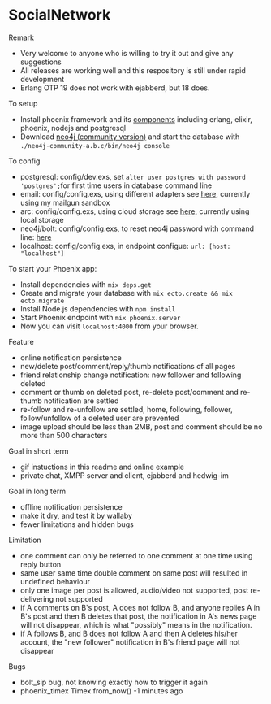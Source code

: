 # SocialNetwork

Remark
  
  * Very welcome to anyone who is willing to try it out and give any suggestions
  * All releases are working well and this respository is still under rapid development
  * Erlang OTP 19 does not work with ejabberd, but 18 does.

To setup

  * Install phoenix framework and its [components](http://www.phoenixframework.org/docs/installation) including erlang, elixir, phoenix, nodejs and postgresql
  * Download [neo4j (community version)](https://neo4j.com/download/community-edition/) and start the database with `./neo4j-community-a.b.c/bin/neo4j console`
  
To config

  * postgresql: config/dev.exs, set `alter user postgres with password 'postgres';`for first time users in database command line
  * email: config/config.exs, using different adapters see [here](https://github.com/smpallen99/coherence#configuring-the-swoosh-email-adapter), currently using my mailgun sandbox
  * arc: config/config.exs, using cloud storage see [here](https://github.com/stavro/arc), currently using local storage
  * neo4j/bolt: config/config.exs, to reset neo4j password with command line: [here](http://430.io/change-neo4j-default-password-in-command-line/)
  * localhost: config/config.exs, in endpoint configue: `url: [host: "localhost"]`

To start your Phoenix app:

  * Install dependencies with `mix deps.get`
  * Create and migrate your database with `mix ecto.create && mix ecto.migrate`
  * Install Node.js dependencies with `npm install`
  * Start Phoenix endpoint with `mix phoenix.server`
  * Now you can visit `localhost:4000` from your browser.

Feature

  * online notification persistence
  * new/delete post/comment/reply/thumb notifications of all pages
  * friend relationship change notification: new follower and following deleted
  * comment or thumb on deleted post, re-delete post/comment and re-thumb notification are settled
  * re-follow and re-unfollow are settled, home, following, follower, follow/unfollow of a deleted user are prevented
  * image upload should be less than 2MB, post and comment should be no more than 500 characters 

Goal in short term
  
  * gif instuctions in this readme and online example
  * private chat, XMPP server and client, ejabberd and hedwig-im
  
Goal in long term

  * offline notification persistence
  * make it dry, and test it by wallaby
  * fewer limitations and hidden bugs

Limitation

  * one comment can only be referred to one comment at one time using reply button
  * same user same time double comment on same post will resulted in undefined behaviour
  * only one image per post is allowed, audio/video not supported, post re-delivering not supported
  * if A comments on B's post, A does not follow B, and anyone replies A in B's post and then B deletes that post, the notification in A's news page will not disappear, which is what "possibly" means in the notification.
  * if A follows B, and B does not follow A and then A deletes his/her account, the "new follower" notification in B's friend page will not disappear 
  
Bugs
  
  * bolt_sip bug, not knowing exactly how to trigger it again
  * phoenix_timex Timex.from_now() -1 minutes ago 
